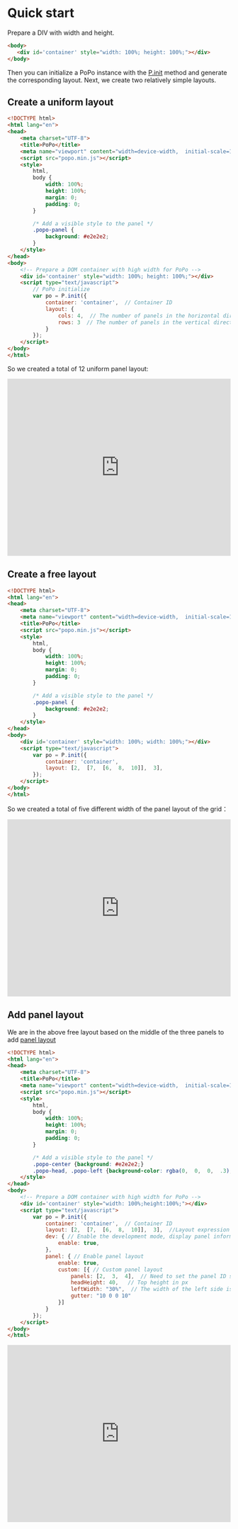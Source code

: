# Quick start

Prepare a DIV with width and height.

```html
<body>
   <div id='container' style="width: 100%; height: 100%;"></div>
</body>
```

Then you can initialize a PoPo instance with the [P.init](/en/global#init)  method and generate the corresponding layout. Next, we create two relatively simple layouts.

## Create a uniform layout

```html
<!DOCTYPE html>
<html lang="en">
<head>
    <meta charset="UTF-8">
    <title>PoPo</title>
    <meta name="viewport" content="width=device-width,  initial-scale=1.0">
    <script src="popo.min.js"></script>
    <style>
        html, 
        body {
            width: 100%;
            height: 100%;
            margin: 0;
            padding: 0;
        }

        /* Add a visible style to the panel */
        .popo-panel {
            background: #e2e2e2;
        }
    </style>
</head>
<body>
    <!-- Prepare a DOM container with high width for PoPo -->
    <div id='container' style="width: 100%; height: 100%;"></div>
    <script type="text/javascript">
        // PoPo initialize
        var po = P.init({
            container: 'container',  // Container ID
            layout: {
                cols: 4,  // The number of panels in the horizontal direction
                rows: 3  // The number of panels in the vertical direction
            }
        });
    </script>
</body>
</html>
```

So we created a total of 12 uniform panel layout:

<iframe width="100%" height="400" src="https://shunok.github.io/popo/examples/layout_avg_5.html" allowfullscreen="allowfullscreen" frameborder="0"></iframe>

## Create a free layout

```html
<!DOCTYPE html>
<html lang="en">
<head>
    <meta charset="UTF-8">
    <meta name="viewport" content="width=device-width,  initial-scale=1.0">
    <title>PoPo</title>
    <script src="popo.min.js"></script>
    <style>
        html, 
        body {
            width: 100%;
            height: 100%;
            margin: 0;
            padding: 0;
        }

        /* Add a visible style to the panel */
        .popo-panel {
            background: #e2e2e2;
        }
    </style>
</head>
<body>
    <div id='container' style="width: 100%; width: 100%;"></div>
    <script type="text/javascript">
        var po = P.init({
            container: 'container',
            layout: [2,  [7,  [6,  8,  10]],  3],
        });
    </script>
</body>
</html>
```

So we created a total of five different width of the panel layout of the grid：

<iframe width="100%" height="400" src="https://shunok.github.io/popo/examples/layout_free_4.html" allowfullscreen="allowfullscreen" frameborder="0"></iframe>

## Add panel layout

We are in the above free layout based on the middle of the three panels to add [panel layout](/en/panel.md)

```html
<!DOCTYPE html>
<html lang="en">
<head>
    <meta charset="UTF-8">
    <title>PoPo</title>
    <meta name="viewport" content="width=device-width,  initial-scale=1.0">
    <script src="popo.min.js"></script>
    <style>
        html, 
        body {
            width: 100%;
            height: 100%;
            margin: 0;
            padding: 0;
        }

        /* Add a visible style to the panel */
        .popo-center {background: #e2e2e2;}
        .popo-head, .popo-left {background-color: rgba(0,  0,  0,  .3);}
    </style>
</head>
<body>
    <!-- Prepare a DOM container with high width for PoPo -->
    <div id='container' style="width: 100%;height:100%;"></div>
    <script type="text/javascript">
        var po = P.init({
            container: 'container',  // Container ID
            layout: [2,  [7,  [6,  8,  10]],  3],  //Layout expression
            dev: { // Enable the development mode, display panel information
                enable: true,
            }, 
            panel: { // Enable panel layout
                enable: true, 
                custom: [{ // Custom panel layout
                    panels: [2,  3,  4],  // Need to set the panel ID set
                    headHeight: 40,   // Top height in px
                    leftWidth: "30%",  // The width of the left side is 30% of the panel width
                    gutter: "10 0 0 10" 
                }]
            }
        });
    </script>
</body>
</html>
```

<iframe width="100%" height="400" src="https://shunok.github.io/popo/examples/layout_free_4_panel.html" allowfullscreen="allowfullscreen" frameborder="0"></iframe>